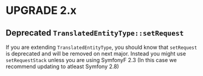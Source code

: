 UPGRADE 2.x
===========

## Deprecated `TranslatedEntityType::setRequest`

If you are extending `TranslatedEntityType`, you should know that
`setRequest` is deprecated and will be removed on next major. Instead
you might use `setRequestStack` unless you are using SymfonyF 2.3
(In this case we recommend updating to atleast Symfony 2.8)
